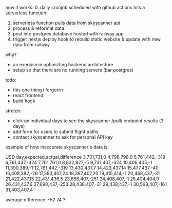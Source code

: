 how it works:
0. daily cronjob scheduled with github actions hits a serverless function
1. serverless function pulls data from skyscanner api
2. process & reformat data
3. post into postgres database hosted with railway.app
4. trigger nextjs deploy hook to rebuild static website & update with new data from railway

why?
- an exercise in optimizting backend architecture
- setup so that there are no running servers (bar postgres)


todo:
- this one thing i forgorrrr
- react frontend
- build hook

stretch:
- click on individual days to see the skyscanner /poll/ endpoint results (3 days)
- add form for users to submit flight paths
- contact skyscanner to ask for personal API key




example of how inaccurate skyscanner's data is:

USD
day,expected,actual,difference
3,731,731,0
4,798,798,0
5,761,442,-319
6,761,437,-324
7,761,761,0
8,832,827,-5
9,731,407,-324
10,406,405,-1
11,390,389,-1
12,761,442,-319
13,430,437,7
14,423,437,14
15,477,437,-40
16,408,382,-26
17,383,407,24
18,387,407,20
19,415,414,-1
20,468,437,-31
21,422,437,15
22,431,436,5
23,658,407,-251
24,408,407,-1
25,404,404,0
26,431,437,6
27,690,437,-253
28,438,407,-31
29,438,437,-1
30,568,407,-161
31,403,407,4

average difference: -52.74 ?!
